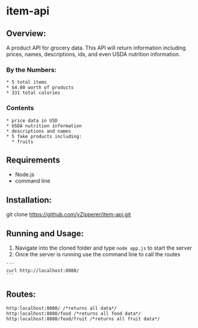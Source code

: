 # item-api

## Overview:
  A product API for grocery data. This API will return information including prices, names, descriptions, ids, and even USDA nutrition information.
  
  ### By the Numbers:
    * 5 total items
    * $4.80 worth of products
    * 331 total calories

  ### Contents
    * price data in USD
    * USDA nutrition information
    * descriptions and names
    * 5 fake products including:
      * fruits
    


## Requirements

  * Node.js
  * command line

## Installation:
  
  git clone https://github.com/yZipperer/item-api.git
  
## Running and Usage:

  1. Navigate into the cloned folder and type ```node app.js``` to start the server
  2. Once the server is running use the command line to call the routes
  
    ```
    curl http://localhost:8080/
    ```
  
## Routes:

  ```
  http:localhost:8080/ /*returns all data*/
  http:localhost:8080/food /*returns all food data*/
  http:localhost:8080/food/fruit /*returns all fruit data*/
  ```
